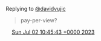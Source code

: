 Replying to [@davidvujic](https://twitter.com/davidvujic/status/1675453748162772992)

> pay\-per\-view?

<img src="../../media/tweet.ico" width="12" /> [Sun Jul 02 10:45:43 +0000 2023](https://twitter.com/DromerDenker/status/1675455706214936579)